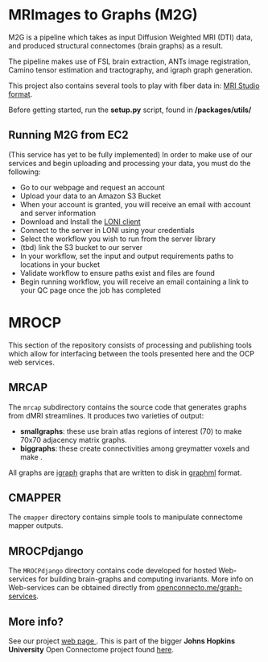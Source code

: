 MRImages to Graphs (M2G)
====================================

M2G is a pipeline which takes as input Diffusion Weighted MRI (DTI) data, and produced structural connectomes (brain graphs) as a result.

The pipeline makes use of FSL brain extraction, ANTs image registration, Camino tensor estimation and tractography, and igraph graph generation.

This project also contains several tools to play with fiber data in: [MRI Studio format](http://www.mristudio.org/).

Before getting started, run the **setup.py** script, found in **/packages/utils/**

Running M2G from EC2
--------------------

(This service has yet to be fully implemented)
In order to make use of our services and begin uploading and processing your data, you must do the following:

* Go to our webpage and request an account
* Upload your data to an Amazon S3 Bucket
* When your account is granted, you will receive an email with account and server information
* Download and Install the [LONI client](http://pipeline.loni.usc.edu)
* Connect to the server in LONI using your credentials
* Select the workflow you wish to run from the server library
* (tbd) link the S3 bucket to our server
* In your workflow, set the input and output requirements paths to locations in your bucket
* Validate workflow to ensure paths exist and files are found
* Begin running workflow, you will receive an email containing a link to your QC page once the job has completed

MROCP
=====
This section of the repository consists of processing and publishing tools which allow for interfacing between the tools presented here and the OCP web services.

MRCAP
-----
The `mrcap` subdirectory contains the source code that generates graphs from dMRI streamlines.  It produces two varieties of output:

- **smallgraphs**: these use brain atlas regions of interest (70) to make 70x70 adjacency matrix graphs.
- **biggraphs**: these create connectivities among greymatter voxels and make .

All graphs are [igraph](igraph.sourceforge.net) graphs that are written to disk in [graphml](graphml.graphdrawing.org) format.

CMAPPER
-------
The `cmapper` directory contains simple tools to manipulate connectome mapper outputs.

MROCPdjango
-----------
The `MROCPdjango` directory contains code developed for hosted Web-services for building brain-graphs and computing invariants. More info on Web-services can be obtained directly from [openconnecto.me/graph-services](http://openconnecto.me/graph-services).


More info?
----------
See our project [web page ](http://openconnectome.github.io/m2g/).
This is part of the bigger **Johns Hopkins University** Open Connectome project found [here](http://www.ocp.me/).
